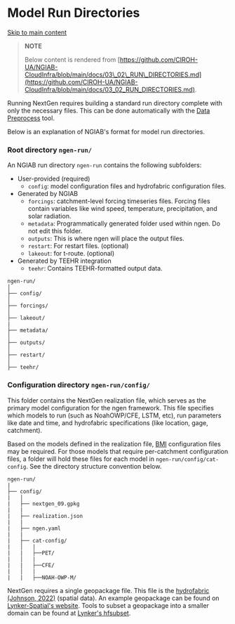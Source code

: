 # Model Run Directories

[Skip to main content](https://docs.ciroh.org/docs/products/ngiab/distributions/ngiab-docker/specifications/run-directories/#__docusaurus_skipToContent_fallback)

> **NOTE**
>
>  Below content is rendered from [https://github.com/CIROH-UA/NGIAB-CloudInfra/blob/main/docs/03\_02\_RUN\_DIRECTORIES.md](https://github.com/CIROH-UA/NGIAB-CloudInfra/blob/main/docs/03_02_RUN_DIRECTORIES.md).

Running NextGen requires building a standard run directory complete with only the necessary files. This can be done automatically with the [Data Preprocess](https://github.com/CIROH-UA/NGIAB-CloudInfra/blob/main/docs/docs/products/ngiab/components/ngiab-preprocessor) tool.

Below is an explanation of NGIAB's format for model run directories.

### Root directory `ngen-run/`

An NGIAB run directory `ngen-run` contains the following subfolders:

- User-provided (required)
  - `config`: model configuration files and hydrofabric configuration files.
- Generated by NGIAB
  - `forcings`: catchment-level forcing timeseries files. Forcing files contain variables like wind speed, temperature, precipitation, and solar radiation.
  - `metadata`: Programmatically generated folder used within ngen. Do not edit this folder.
  - `outputs`: This is where ngen will place the output files.
  - `restart`: For restart files. (optional)
  - `lakeout`: for t-route. (optional)
- Generated by TEEHR integration
  - `teehr`: Contains TEEHR-formatted output data.

```
ngen-run/
│
├── config/
│
├── forcings/
│
├── lakeout/
|
├── metadata/
│
├── outputs/
│
├── restart/
│
├── teehr/

```

### Configuration directory `ngen-run/config/`

This folder contains the NextGen realization file, which serves as the primary model configuration for the ngen framework. This file specifies which models to run (such as NoahOWP/CFE, LSTM, etc), run parameters like date and time, and hydrofabric specifications (like location, gage, catchment).

Based on the models defined in the realization file, [BMI](https://bmi.csdms.io/en/stable/index.html) configuration files may be required. For those models that require per-catchment configuration files, a folder will hold these files for each model in `ngen-run/config/cat-config`. See the directory structure convention below.

```
ngen-run/
|
├── config/
|   │
|   ├── nextgen_09.gpkg
|   |
|   ├── realization.json
|   |
|   ├── ngen.yaml
|   |
|   ├── cat-config/
|   │   |
|   |   ├──PET/
|   │   |
|   |   ├──CFE/
|   │   |
|   |   ├──NOAH-OWP-M/

```

NextGen requires a single geopackage file. This file is the [hydrofabric (Johnson, 2022)](https://mikejohnson51.github.io/hyAggregate/) (spatial data). An example geopackage can be found on [Lynker-Spatial's website](https://www.lynker-spatial.com/data?path=hydrofabric%2Fv2.2%2F). Tools to subset a geopackage into a smaller domain can be found at [Lynker's hfsubset](https://github.com/LynkerIntel/hfsubset).